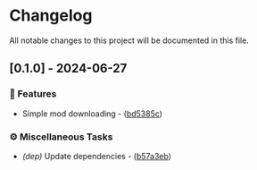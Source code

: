 # Changelog

All notable changes to this project will be documented in this file.

## [0.1.0] - 2024-06-27

### <!-- 0 -->🎈 Features


- Simple mod downloading - ([bd5385c](https://github.com/BJTUEventCameraSoftwareGroup/demo-iced/commit/bd5385c4f959b635adeb47e98e90e8f5c02e605f))

### <!-- 7 -->⚙️ Miscellaneous Tasks


- *(dep)* Update dependencies - ([b57a3eb](https://github.com/BJTUEventCameraSoftwareGroup/demo-iced/commit/b57a3ebfbac2d1ea2d03d47fa618751d53db1b0c))

<!-- generated by git-cliff -->
